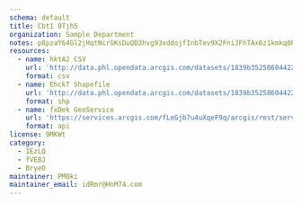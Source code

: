 ```yaml
---
schema: default
title: Cbt1 0Tjh5 
organization: Sample Department 
notes: p8pzaY64Gl2jHqtNcrGKsDuQD3hvg93xddojfInbTev9X2FniJFhTAx6z1kmkq0RWiZOt4X yLCKr1SmUacB5oLJ8QZM75AflCgu 
resources:
  - name: hktA2 CSV
    url: 'http://data.phl.opendata.arcgis.com/datasets/1839b35258604422b0b520cbb668df0d_0.csv'
    format: csv
  - name: EhckT Shapefile
    url: 'http://data.phl.opendata.arcgis.com/datasets/1839b35258604422b0b520cbb668df0d_0.zip'
    format: shp
  - name: fxDek GeoService
    url: 'https://services.arcgis.com/fLeGjb7u4uXqeF9q/arcgis/rest/services/Air_Monitoring_Stations/FeatureServer/0/query'
    format: api
license: 9MKWt 
category:
  - 1EzLQ 
  - fVEBJ 
  - BryeO 
maintainer: PMOki  
maintainer_email: idRmr@HnM74.com
---
```

